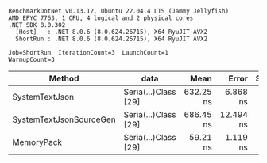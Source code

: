 ```

BenchmarkDotNet v0.13.12, Ubuntu 22.04.4 LTS (Jammy Jellyfish)
AMD EPYC 7763, 1 CPU, 4 logical and 2 physical cores
.NET SDK 8.0.302
  [Host]   : .NET 8.0.6 (8.0.624.26715), X64 RyuJIT AVX2
  ShortRun : .NET 8.0.6 (8.0.624.26715), X64 RyuJIT AVX2

Job=ShortRun  IterationCount=3  LaunchCount=1  
WarmupCount=3  

```
| Method                  | data                 | Mean      | Error     | StdDev   | Min       | Max       | Gen0   | Allocated |
|------------------------ |--------------------- |----------:|----------:|---------:|----------:|----------:|-------:|----------:|
| SystemTextJson          | Seria(...)Class [29] | 632.25 ns |  6.868 ns | 0.376 ns | 631.87 ns | 632.62 ns | 0.0038 |     392 B |
| SystemTextJsonSourceGen | Seria(...)Class [29] | 686.45 ns | 12.494 ns | 0.685 ns | 685.93 ns | 687.23 ns | 0.0048 |     464 B |
| MemoryPack              | Seria(...)Class [29] |  59.21 ns |  1.119 ns | 0.061 ns |  59.14 ns |  59.26 ns | 0.0014 |     120 B |
